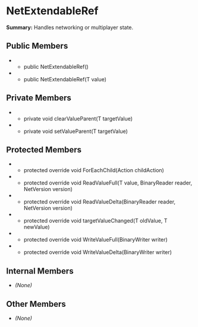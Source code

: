 # NetExtendableRef

**Summary:** Handles networking or multiplayer state.

## Public Members
- - public NetExtendableRef()
- - public NetExtendableRef(T value)

## Private Members
- - private void clearValueParent(T targetValue)
- - private void setValueParent(T targetValue)

## Protected Members
- - protected override void ForEachChild(Action<INetSerializable> childAction)
- - protected override void ReadValueFull(T value, BinaryReader reader, NetVersion version)
- - protected override void ReadValueDelta(BinaryReader reader, NetVersion version)
- - protected override void targetValueChanged(T oldValue, T newValue)
- - protected override void WriteValueFull(BinaryWriter writer)
- - protected override void WriteValueDelta(BinaryWriter writer)

## Internal Members
- *(None)*

## Other Members
- *(None)*
